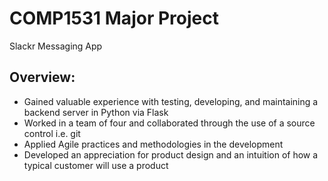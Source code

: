 # COMP1531 Major Project

Slackr Messaging App

## Overview:

* Gained valuable experience with testing, developing, and maintaining a backend server in Python via Flask
* Worked in a team of four and collaborated through the use of a source control i.e. git 
* Applied Agile practices and methodologies in the development
* Developed an appreciation for product design and an intuition of how a typical customer will use a product

